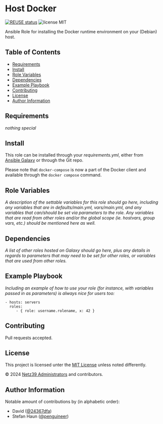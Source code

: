 <!--
SPDX-FileCopyrightText: 2024 Netz39 Administrators <admin@netz39.de>
SPDX-License-Identifier: CC-BY-4.0
-->

# Host Docker

[![REUSE status](https://api.reuse.software/badge/github.com/netz39/ansible-role-host-docker)](https://api.reuse.software/info/github.com/netz39/ansible-role-host-docker)
![license MIT](https://img.shields.io/badge/license-MIT-informational)

Ansible Role for installing the Docker runtime environment on your (Debian) host.

## Table of Contents

- [Requirements](#requirements)
- [Install](#install)
- [Role Variables](#role-variables)
- [Dependencies](#dependencies)
- [Example Playbook](#example-playbook)
- [Contributing](#contributing)
- [License](#license)
- [Author Information](#author-information)

## Requirements

*nothing special*

## Install

This role can be installed through your *requirements.yml*, either from
[Ansible Galaxy](https://galaxy.ansible.com/) or through the Git repo.

Please note that `docker-compose` is now a part of the Docker client and
available through the `docker compose` command.

## Role Variables

*A description of the settable variables for this role should go here,
including any variables that are in defaults/main.yml, vars/main.yml,
and any variables that can/should be set via parameters to the role.
Any variables that are read from other roles and/or the global scope
(ie. hostvars, group vars, etc.) should be mentioned here as well.*

## Dependencies

*A list of other roles hosted on Galaxy should go here, plus any details
in regards to parameters that may need to be set for other roles, or
variables that are used from other roles.*

## Example Playbook

*Including an example of how to use your role (for instance, with
variables passed in as parameters) is always nice for users too:*

    - hosts: servers
      roles:
         - { role: username.rolename, x: 42 }

## Contributing

Pull requests accepted.

## License

This project is licensed unter the [MIT License](LICENSES/MIT.txt)
unless noted differently.

© 2024 [Netz39 Administrators](http://www.netz39.de/) and contributors.

## Author Information

Notable amount of contributions by (in alphabetic order):

- David ([@24367dfa](https://github.com/24367dfa))
- Stefan Haun ([@penguineer](https://github.com/penguineer))
